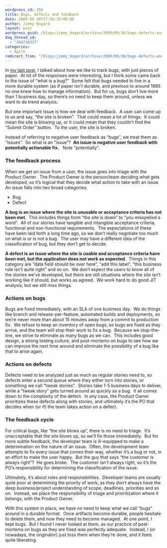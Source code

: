 ```yaml
---
wordpress_id: 356
title: Bugs, defects and feedback
date: 2009-09-30T17:58:35+00:00
author: Jimmy Bogard
layout: post
wordpress_guid: /blogs/jimmy_bogard/archive/2009/09/30/bugs-defects-and-feedback.aspx
dsq_thread_id:
  - "264716317"
categories:
  - Agile
redirect_from: "/blogs/jimmy_bogard/archive/2009/09/30/bugs-defects-and-feedback.aspx/"
---
```

In [my last post](https://lostechies.com/blogs/jimmy_bogard/archive/2009/09/29/my-favorite-bug-tracking-system.aspx), I talked about how we like to track bugs, with just pieces of paper.&#160; At lot of the responses were interesting, but I think some came back to the issue of “what is a bug?”&#160; Some felt that bugs needed to live in a more durable system (as if paper isn’t durable, and previous to around 1985 no one knew how to manage information).&#160; But for us, bugs don’t live more than 1 business day, so there’s no need to keep them around, unless we want to do trend analysis.

But one important issue is how we deal with feedback.&#160; A user can come up to us and say, “the site is broken”.&#160; That could mean a lot of things.&#160; It could mean the site is blowing up, or it could mean that they couldn’t find the “Submit Order” button.&#160; To the user, the site is broken.

Instead of referring to negative user feedback as “bugs”, we treat them as “issues”.&#160; So what is an “issue”?&#160; **An issue is negative user feedback with potentially actionable fix.**&#160;&#160; Note “potentially”.

### The feedback process

When we get an issue from a user, the issue goes into triage with the Product Owner.&#160; The Product Owner is the person/team deciding what gets developed, so it’s logical that they decide what action to take with an issue.&#160; An issue falls into two broad categories:

  * Bug
  * Defect

**A bug is an issue where the site is unusable or acceptance criteria has not been met**.&#160; This includes things from “the site is down” to “you misspelled a word”.&#160; All of our stories have tangible and intangible acceptance criteria, functional and non-functional requirements.&#160; The expectations of these have been laid forth a long time ago, so we don’t really negotiate too much on what is or is not a bug.&#160; The user may have a different idea of the classification of bug, but they don’t get to decide.

**A defect is an issue where the site is usable and acceptance criteria have been met, but the application does not work as expected**.&#160; Things in this category are “data field should be over here”, “add this label”, “this business rule isn’t quite right” and so on.&#160; We don’t expect the users to know all of the stories we’ve developed, but there are still situations where the site isn’t working like it should, but works as agreed.&#160; We work hard to do good JIT analysis, but we still miss things.

### Actions on bugs

Bugs are fixed immediately, with an SLA of one business day.&#160; We do things like branch and release-per-feature, automated builds and deployments, so we’re never more than about 15 minutes away from a commit to production fix.&#160; We refuse to keep an inventory of open bugs, so bugs are fixed as they arrive, and the team will stop their work to fix a bug.&#160; Because we stop-the-line, we strive to eliminate as many bugs as we can.&#160; This includes good design, a strong testing culture, and post-mortems on bugs to see how we can improve the next time around and eliminate the possibility of a bug like that to arise again.

### Actions on defects

Defects need to be analyzed just as much as regular stories need to, so defects enter a second queue where they either turn into stories, or something we call “tweak stories”.&#160; Stories take 1-5 business days to deliver, while a “tweak story” gets turned around as quickly as a bug.&#160; It all comes down to the complexity of the defect.&#160; In any case, the Product Owner prioritizes these defects along with stories, and ultimately it’s the PO that decides when (or if) the team takes action on a defect.

### The feedback cycle

For critical bugs, like “the site blows up”, there is no need to triage.&#160; It’s unacceptable that the site blows up, so we’ll fix those immediately.&#160; But for more subtle feedback, the developer team is ill-equipped to make a determination on the nature of an issue.&#160; Often, the development team attempts to fix every issue that comes their way, whether it’s a bug or not, in an effort to make the user happy.&#160; But the guy that says “the customer is always right”?&#160; He goes broke.&#160; The customer _isn’t_ always right, so it’s the PO’s responsibility for determining the classification of the issue.

Ultimately, it’s about roles and responsibilities.&#160; Developer teams are usually quite poor at determining the priority of work, as they don’t always have the deep business/project understanding of scope, deadlines, priorities and so on.&#160; Instead, we place the responsibility of triage and prioritization where it belongs, with the Product Owner.

With this system in place, we have no need to keep what we call “bugs” around in a durable format.&#160; Once artifacts become durable, people hesitate to delete them, and now they need to become managed.&#160; At one point, I kept bugs.&#160; But I found I never looked at them, as our practice of post-mortems on bugs as they are fixed was perfectly adequate.&#160; Instead, I (or nowadays, the originator) just toss them when they’re done, and it feels quite liberating.